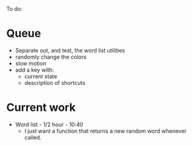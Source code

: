 To do:

# Queue

* Separate out, and test, the word list utilities
* randomly change the colors
* slow motion
* add a key with:
    * current state
    * description of shortcuts

# Current work

* Word list - 1/2 hour - 10:40
    * I just want a function that returns a new random word whenever called.

